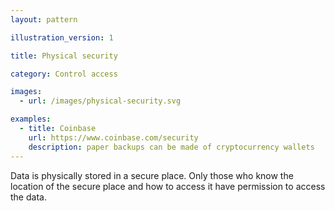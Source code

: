 ```yaml
---
layout: pattern

illustration_version: 1

title: Physical security

category: Control access

images:
  - url: /images/physical-security.svg

examples:
  - title: Coinbase
    url: https://www.coinbase.com/security
    description: paper backups can be made of cryptocurrency wallets
---
```


Data is physically stored in a secure place. Only those who know the location of the secure place and how to access it have permission to access the data.
